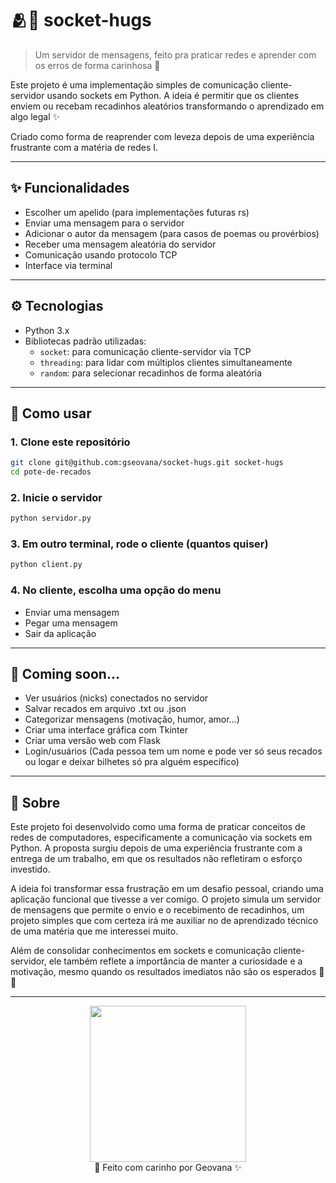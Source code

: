 # 🫂💌 socket-hugs

> Um servidor de mensagens, feito pra praticar redes e aprender com os erros de forma carinhosa 💟 

Este projeto é uma implementação simples de comunicação cliente-servidor usando sockets em Python. A ideia é permitir que os clientes enviem ou recebam recadinhos aleatórios transformando o aprendizado em algo legal ✨

Criado como forma de reaprender com leveza depois de uma experiência frustrante com a matéria de redes I.

---

## ✨ Funcionalidades

- Escolher um apelido (para implementações futuras rs)
- Enviar uma mensagem para o servidor
- Adicionar o autor da mensagem (para casos de poemas ou provérbios)
- Receber uma mensagem aleatória do servidor
- Comunicação usando protocolo TCP
- Interface via terminal 

---

## ⚙️ Tecnologias

- Python 3.x
- Bibliotecas padrão utilizadas:
  - `socket`: para comunicação cliente-servidor via TCP
  - `threading`: para lidar com múltiplos clientes simultaneamente
  - `random`: para selecionar recadinhos de forma aleatória


---

## 🚀 Como usar

### 1. Clone este repositório

```bash
git clone git@github.com:gseovana/socket-hugs.git socket-hugs
cd pote-de-recados
```

### 2. Inicie o servidor
```bash
python servidor.py
```

### 3. Em outro terminal, rode o cliente (quantos quiser)
```bash
python client.py
```

### 4. No cliente, escolha uma opção do menu
- Enviar uma mensagem
- Pegar uma mensagem
- Sair da aplicação

---

## 🌱 Coming soon...
- Ver usuários (nicks) conectados no servidor
- Salvar recados em arquivo .txt ou .json
- Categorizar mensagens (motivação, humor, amor…)
- Criar uma interface gráfica com Tkinter
- Criar uma versão web com Flask
- Login/usuários (Cada pessoa tem um nome e pode ver só seus recados ou logar e deixar bilhetes só pra alguém específico)

--- 

## 💖 Sobre
Este projeto foi desenvolvido como uma forma de praticar conceitos de redes de computadores, especificamente a comunicação via sockets em Python. A proposta surgiu depois de uma experiência frustrante com a entrega de um trabalho, em que os resultados não refletiram o esforço investido.

A ideia foi transformar essa frustração em um desafio pessoal, criando uma aplicação funcional que tivesse a ver comigo. O projeto simula um servidor de mensagens que permite o envio e o recebimento de recadinhos, um projeto simples que com certeza irá me auxiliar no de aprendizado técnico de uma matéria que me interessei muito.

Além de consolidar conhecimentos em sockets e comunicação cliente-servidor, ele também reflete a importância de manter a curiosidade e a motivação, mesmo quando os resultados imediatos não são os esperados 💪😼

---

<p align="center">
  <img src="https://media2.giphy.com/media/v1.Y2lkPTc5MGI3NjExZGxpY3ZyeHgzYWc0dGJpcnI3NTZhM3Qwa3JqamdsbTczcXE4YXF0NyZlcD12MV9pbnRlcm5hbF9naWZfYnlfaWQmY3Q9Zw/IbI0H8ie0rUMohFMbP/giphy.gif" width="250"/><br/>
  📌 Feito com carinho por Geovana ✨
</p>

